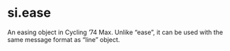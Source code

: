 # si.ease
An easing object in Cycling ’74 Max.
Unlike “ease”, it can be used with the same message format as “line” object.
